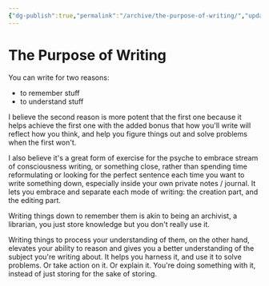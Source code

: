 ```yaml
---
{"dg-publish":true,"permalink":"/archive/the-purpose-of-writing/","updated":"2024-09-22T16:02:03.138+02:00"}
---
```



# The Purpose of Writing

You can write for two reasons:
- to remember stuff
- to understand stuff

I believe the second reason is more potent that the first one because it helps achieve the first one with the added bonus that how you'll write will reflect how you think, and help you figure things out and solve problems when the first won't.

I also believe it's a great form of exercise for the psyche to embrace stream of consciousness writing, or something close, rather than spending time reformulating or looking for the perfect sentence each time you want to write something down, especially inside your own private notes / journal.
It lets you embrace and separate each mode of writing: the creation part, and the editing part.

Writing things down to remember them is akin to being an archivist, a librarian, you just store knowledge but you don't really use it.

Writing things to process your understanding of them, on the other hand, elevates your ability to reason and gives you a better understanding of the subject you're writing about. It helps you harness it, and use it to solve problems. Or take action on it. Or explain it. You're doing something with it, instead of just storing for the sake of storing.